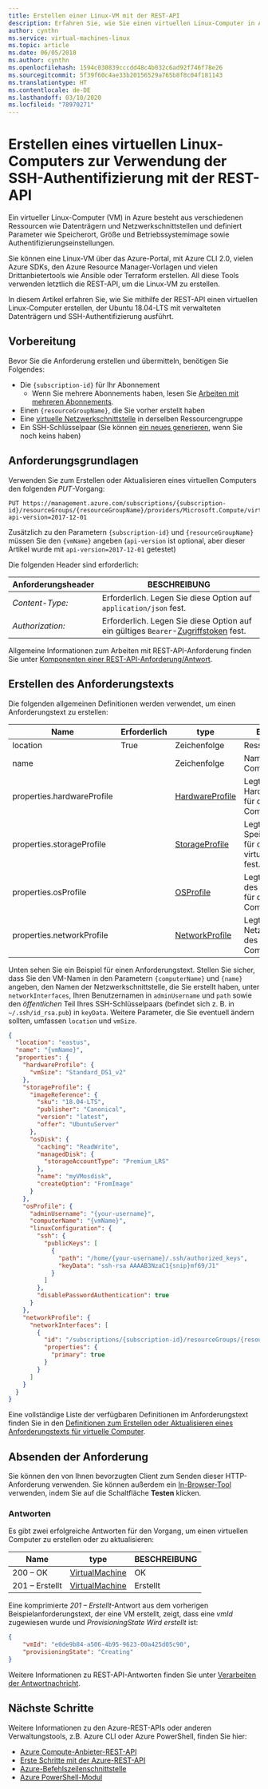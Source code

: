 ```yaml
---
title: Erstellen einer Linux-VM mit der REST-API
description: Erfahren Sie, wie Sie einen virtuellen Linux-Computer in Azure erstellen, der verwaltete Datenträger und SSH-Authentifizierung mit der Azure-REST-API verwendet.
author: cynthn
ms.service: virtual-machines-linux
ms.topic: article
ms.date: 06/05/2018
ms.author: cynthn
ms.openlocfilehash: 1594c030839cccdd48c4b032c6ad92f746f78e26
ms.sourcegitcommit: 5f39f60c4ae33b20156529a765b8f8c04f181143
ms.translationtype: HT
ms.contentlocale: de-DE
ms.lasthandoff: 03/10/2020
ms.locfileid: "78970271"
---
```

# <a name="create-a-linux-virtual-machine-that-uses-ssh-authentication-with-the-rest-api"></a>Erstellen eines virtuellen Linux-Computers zur Verwendung der SSH-Authentifizierung mit der REST-API

Ein virtueller Linux-Computer (VM) in Azure besteht aus verschiedenen Ressourcen wie Datenträgern und Netzwerkschnittstellen und definiert Parameter wie Speicherort, Größe und Betriebssystemimage sowie Authentifizierungseinstellungen.

Sie können eine Linux-VM über das Azure-Portal, mit Azure CLI 2.0, vielen Azure SDKs, den Azure Resource Manager-Vorlagen und vielen Drittanbietertools wie Ansible oder Terraform erstellen. All diese Tools verwenden letztlich die REST-API, um die Linux-VM zu erstellen.

In diesem Artikel erfahren Sie, wie Sie mithilfe der REST-API einen virtuellen Linux-Computer erstellen, der Ubuntu 18.04-LTS mit verwalteten Datenträgern und SSH-Authentifizierung ausführt.

## <a name="before-you-start"></a>Vorbereitung

Bevor Sie die Anforderung erstellen und übermitteln, benötigen Sie Folgendes:

* Die `{subscription-id}` für Ihr Abonnement
  * Wenn Sie mehrere Abonnements haben, lesen Sie [Arbeiten mit mehreren Abonnements](/cli/azure/manage-azure-subscriptions-azure-cli?view=azure-cli-latest).
* Einen `{resourceGroupName}`, die Sie vorher erstellt haben
* Eine [virtuelle Netzwerkschnittstelle](../../virtual-network/virtual-network-network-interface.md) in derselben Ressourcengruppe
* Ein SSH-Schlüsselpaar (Sie können [ein neues generieren](mac-create-ssh-keys.md), wenn Sie noch keins haben)

## <a name="request-basics"></a>Anforderungsgrundlagen

Verwenden Sie zum Erstellen oder Aktualisieren eines virtuellen Computers den folgenden *PUT*-Vorgang:

``` http
PUT https://management.azure.com/subscriptions/{subscription-id}/resourceGroups/{resourceGroupName}/providers/Microsoft.Compute/virtualMachines/{vmName}?api-version=2017-12-01
```

Zusätzlich zu den Parametern `{subscription-id}` und `{resourceGroupName}` müssen Sie den `{vmName}` angeben (`api-version` ist optional, aber dieser Artikel wurde mit `api-version=2017-12-01` getestet)

Die folgenden Header sind erforderlich:

| Anforderungsheader   | BESCHREIBUNG |
|------------------|-----------------|
| *Content-Type:*  | Erforderlich. Legen Sie diese Option auf `application/json` fest. |
| *Authorization:* | Erforderlich. Legen Sie diese Option auf ein gültiges `Bearer`-[Zugriffstoken](https://docs.microsoft.com/rest/api/azure/#authorization-code-grant-interactive-clients) fest. |

Allgemeine Informationen zum Arbeiten mit REST-API-Anforderung finden Sie unter [Komponenten einer REST-API-Anforderung/Antwort](/rest/api/azure/#components-of-a-rest-api-requestresponse).

## <a name="create-the-request-body"></a>Erstellen des Anforderungstexts

Die folgenden allgemeinen Definitionen werden verwendet, um einen Anforderungstext zu erstellen:

| Name                       | Erforderlich | type                                                                                | BESCHREIBUNG  |
|----------------------------|----------|-------------------------------------------------------------------------------------|--------------|
| location                   | True     | Zeichenfolge                                                                              | Ressourcenspeicherort |
| name                       |          | Zeichenfolge                                                                              | Name des virtuellen Computers |
| properties.hardwareProfile |          | [HardwareProfile](/rest/api/compute/virtualmachines/createorupdate#hardwareprofile) | Legt die Hardwareeinstellungen für den virtuellen Computer fest. |
| properties.storageProfile  |          | [StorageProfile](/rest/api/compute/virtualmachines/createorupdate#storageprofile)   | Legt die Speichereinstellungen für die Datenträger des virtuellen Computers fest. |
| properties.osProfile       |          | [OSProfile](/rest/api/compute/virtualmachines/createorupdate#osprofile)             | Legt die Einstellungen des Betriebssystems für den virtuellen Computer fest. |
| properties.networkProfile  |          | [NetworkProfile](/rest/api/compute/virtualmachines/createorupdate#networkprofile)   | Legt die Netzwerkschnittstellen des virtuellen Computers fest. |

Unten sehen Sie ein Beispiel für einen Anforderungstext. Stellen Sie sicher, dass Sie den VM-Namen in den Parametern `{computerName}` und `{name}` angeben, den Namen der Netzwerkschnittstelle, die Sie erstellt haben, unter `networkInterfaces`, Ihren Benutzernamen in `adminUsername` und `path` sowie den *öffentlichen* Teil Ihres SSH-Schlüsselpaars (befindet sich z. B. in `~/.ssh/id_rsa.pub`) in `keyData`. Weitere Parameter, die Sie eventuell ändern sollten, umfassen `location` und `vmSize`.  

```json
{
  "location": "eastus",
  "name": "{vmName}",
  "properties": {
    "hardwareProfile": {
      "vmSize": "Standard_DS1_v2"
    },
    "storageProfile": {
      "imageReference": {
        "sku": "18.04-LTS",
        "publisher": "Canonical",
        "version": "latest",
        "offer": "UbuntuServer"
      },
      "osDisk": {
        "caching": "ReadWrite",
        "managedDisk": {
          "storageAccountType": "Premium_LRS"
        },
        "name": "myVMosdisk",
        "createOption": "FromImage"
      }
    },
    "osProfile": {
      "adminUsername": "{your-username}",
      "computerName": "{vmName}",
      "linuxConfiguration": {
        "ssh": {
          "publicKeys": [
            {
              "path": "/home/{your-username}/.ssh/authorized_keys",
              "keyData": "ssh-rsa AAAAB3NzaC1{snip}mf69/J1"
            }
          ]
        },
        "disablePasswordAuthentication": true
      }
    },
    "networkProfile": {
      "networkInterfaces": [
        {
          "id": "/subscriptions/{subscription-id}/resourceGroups/{resourceGroupName}/providers/Microsoft.Network/networkInterfaces/{existing-nic-name}",
          "properties": {
            "primary": true
          }
        }
      ]
    }
  }
}
```

Eine vollständige Liste der verfügbaren Definitionen im Anforderungstext finden Sie in den [Definitionen zum Erstellen oder Aktualisieren eines Anforderungstexts für virtuelle Computer](/rest/api/compute/virtualmachines/createorupdate#definitions).

## <a name="sending-the-request"></a>Absenden der Anforderung

Sie können den von Ihnen bevorzugten Client zum Senden dieser HTTP-Anforderung verwenden. Sie können außerdem ein [In-Browser-Tool](https://docs.microsoft.com/rest/api/compute/virtualmachines/createorupdate) verwenden, indem Sie auf die Schaltfläche **Testen** klicken.

### <a name="responses"></a>Antworten

Es gibt zwei erfolgreiche Antworten für den Vorgang, um einen virtuellen Computer zu erstellen oder zu aktualisieren:

| Name        | type                                                                              | BESCHREIBUNG |
|-------------|-----------------------------------------------------------------------------------|-------------|
| 200 – OK      | [VirtualMachine](/rest/api/compute/virtualmachines/createorupdate#virtualmachine) | OK          |
| 201 – Erstellt | [VirtualMachine](/rest/api/compute/virtualmachines/createorupdate#virtualmachine) | Erstellt     |

Eine komprimierte *201 – Erstellt*-Antwort aus dem vorherigen Beispielanforderungstext, der eine VM erstellt, zeigt, dass eine *vmId* zugewiesen wurde und *ProvisioningState* *Wird erstellt* ist:

```json
{
    "vmId": "e0de9b84-a506-4b95-9623-00a425d05c90",
    "provisioningState": "Creating"
}
```

Weitere Informationen zu REST-API-Antworten finden Sie unter [Verarbeiten der Antwortnachricht](/rest/api/azure/#process-the-response-message).

## <a name="next-steps"></a>Nächste Schritte

Weitere Informationen zu den Azure-REST-APIs oder anderen Verwaltungstools, z.B. Azure CLI oder Azure PowerShell, finden Sie hier:

- [Azure Compute-Anbieter-REST-API](/rest/api/compute/)
- [Erste Schritte mit der Azure-REST-API](/rest/api/azure/)
- [Azure-Befehlszeilenschnittstelle](/cli/azure/)
- [Azure PowerShell-Modul](/powershell/azure/overview)
